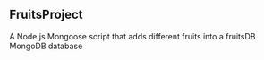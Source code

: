 ## FruitsProject
A Node.js Mongoose script that adds different fruits into a fruitsDB MongoDB database
